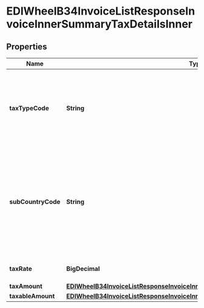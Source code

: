 

# EDIWheelB34InvoiceListResponseInvoiceInnerSummaryTaxDetailsInner


## Properties

| Name | Type | Description | Notes |
|------------ | ------------- | ------------- | -------------|
|**taxTypeCode** | **String** | Tax type code reference. Format &#x3D; 3 characters. Potential Tax Type Codes: ENV, FET, GST, LOC, STT, OTH. |  |
|**subCountryCode** | **String** | Tax sub country code. Format &#x3D; two character Country - two character State abbreviation. Example(s): US-SC, CA-AB. |  [optional] |
|**taxRate** | **BigDecimal** | Tax rate, where applicable. |  |
|**taxAmount** | [**EDIWheelB34InvoiceListResponseInvoiceInnerSummaryTaxDetailsInnerTaxAmount**](EDIWheelB34InvoiceListResponseInvoiceInnerSummaryTaxDetailsInnerTaxAmount.md) |  |  [optional] |
|**taxableAmount** | [**EDIWheelB34InvoiceListResponseInvoiceInnerSummaryTaxDetailsInnerTaxableAmount**](EDIWheelB34InvoiceListResponseInvoiceInnerSummaryTaxDetailsInnerTaxableAmount.md) |  |  [optional] |



